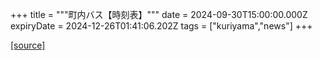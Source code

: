 +++
title = """町内バス【時刻表】"""
date = 2024-09-30T15:00:00.000Z
expiryDate = 2024-12-26T01:41:06.202Z
tags = ["kuriyama","news"]
+++


[[source]](https://www.town.kuriyama.hokkaido.jp/soshiki/47/28990.html)
